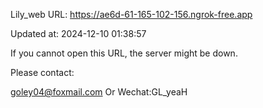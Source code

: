 Lily_web URL: https://ae6d-61-165-102-156.ngrok-free.app

Updated at: 2024-12-10 01:38:57

If you cannot open this URL, the server might be down.

Please contact: 

goley04@foxmail.com Or Wechat:GL_yeaH